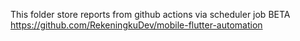 This folder store reports from github actions via scheduler job BETA https://github.com/RekeningkuDev/mobile-flutter-automation